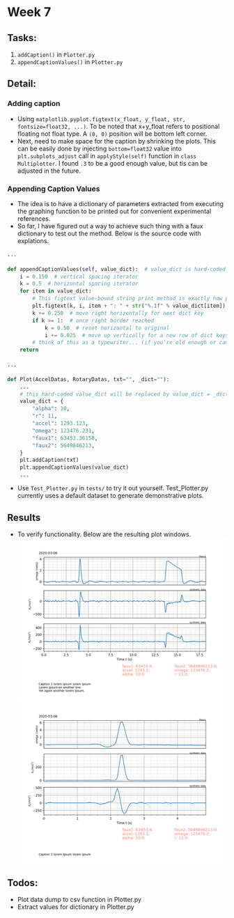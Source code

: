 # Week 7

## Tasks:

1. `addCaption()` in `Plotter.py`
2. `appendCaptionValues()` in `Plotter.py`

## Detail:
### Adding caption
- Using `matplotlib.pyplot.figtext(x_float, y_float, str, fontsize=float32, ...)`. To be noted that x+y_float refers to positional floating not float type. A `(0, 0)` position will be bottom left corner.
- Next, need to make space for the caption by shrinking the plots. This can be easily done by injecting `bottom=float32` value into `plt.subplots_adjust` call in  `applyStyle(self)` function in `class Multiplotter`. I found `.3` to be a good enough value, but tis can be adjusted in the future.

### Appending Caption Values
- The idea is to have a dictionary of parameters extracted from executing the graphing function to be printed out for convenient experimental references.
- So far, I have figured out a way to achieve such thing with a faux dictionary to test out the method. Below is the source code with explations.
```python
...

def appendCaptionValues(self, value_dict):  # value_dict is hard-coded for the moment
    i = 0.150  # vertical spacing iterator
    k = 0.5  # horizontal spacing iterator
    for item in value_dict:
        # This figtext value-bound string print method is exactly how print in python2.7 works. Other than that, just a simple figtext() function.
        plt.figtext(k, i, item + ": " + str("%.1f" % value_dict[item]) + ";", color='salmon', fontsize="large")
        k += 0.250  # move right horizontally for next dict key
        if k >= 1:  # once right border reached
            k = 0.50  # reset horizontal to original 
            i += 0.025  # move up vertically for a new row of dict keys.
        # think of this as a typewriter... (if you're old enough or came from a country that's 5-10 years behind in modern technology).
    return

...

def Plot(AccelDatas, RotaryDatas, txt="", _dict=""):
    ...
    # this hard-coded value_dict will be replaced by value_dict = _dict once we have found out how to extract the parameter values.
    value_dict = {
        "alpha": 10,
        "r": 11,
        "accel": 1293.123,
        "omega": 123476.231,
        "faux1": 63453.36158,
        "faux2": 5649846213,
    }
    plt.addCaption(txt)
    plt.appendCaptionValues(value_dict)
    ...

```

- Use `Test_Plotter.py` in `tests/` to try it out yourself. Test_Plotter.py currently uses a default dataset to generate demonstrative plots. 

## Results
- To verify functionality. Below are the resulting plot windows.
![Caption With Plotter](img/plotter-caption.png)
![Caption With Plotter](img/plotter-caption-1.png)

## Todos:
- Plot data dump to csv function in Plotter.py
- Extract values for dictionary in Plotter.py
